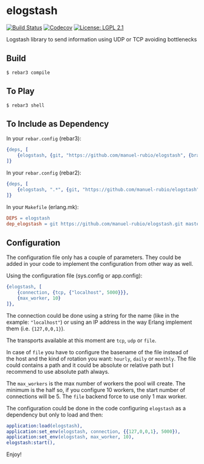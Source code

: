 elogstash
=====

[![Build Status](https://img.shields.io/travis/manuel-rubio/elogstash/master.svg)](https://travis-ci.org/manuel-rubio/elogstash)
[![Codecov](https://img.shields.io/codecov/c/github/manuel-rubio/elogstash.svg)](https://codecov.io/gh/manuel-rubio/elogstash)
[![License: LGPL 2.1](https://img.shields.io/github/license/manuel-rubio/elogstash.svg)](https://raw.githubusercontent.com/manuel-rubio/elogstash/master/LICENSE)

Logstash library to send information using UDP or TCP avoiding bottlenecks

Build
-----

    $ rebar3 compile

To Play
-------

    $ rebar3 shell

To Include as Dependency
------------------------

In your `rebar.config` (rebar3):

```erlang
{deps, [
    {elogstash, {git, "https://github.com/manuel-rubio/elogstash", {branch, master}}
]}
```

In your `rebar.config` (rebar2):

```erlang
{deps, [
    {elogstash, ".*", {git, "https://github.com/manuel-rubio/elogstash", {branch, master}}
]}
```

In your `Makefile` (erlang.mk):

```makefile
DEPS = elogstash
dep_elogstash = git https://github.com/manuel-rubio/elogstash.git master
```

Configuration
-------------

The configuration file only has a couple of parameters. They could be added in your code to implement the configuration from other way as well.

Using the configuration file (sys.config or app.config):

```erlang
{elogstash, [
    {connection, {tcp, {"localhost", 5000}}},
    {max_worker, 10}
]},
```

The connection could be done using a string for the name (like in the example: `"localhost"`) or using an IP address in the way Erlang implement them (i.e. `{127,0,0,1}`).

The transports available at this moment are `tcp`, `udp` or `file`.

In case of `file` you have to configure the basename of the file instead of the host and the kind of rotation you want: `hourly`, `daily` or `monthly`. The file could contains a path and it could be absolute or relative path but I recommend to use absolute path always.

The `max_workers` is the max number of workers the pool will create. The minimum is the half so, if you configure 10 workers, the start number of connections will be 5. The `file` backend force to use only 1 max worker.

The configuration could be done in the code configuring `elogstash` as a dependency but only to load and then:

```erlang
application:load(elogstash),
application:set_env(elogstash, connection, {{127,0,0,1}, 5000}),
application:set_env(elogstash, max_worker, 10),
elogstash:start(),
```

Enjoy!
